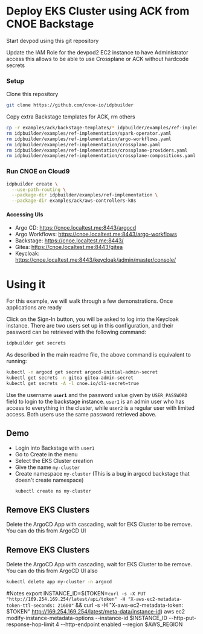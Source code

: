 # Deploy EKS Cluster using ACK from CNOE Backstage

Start devpod using this git repository

Update the IAM Role for the devpod2 EC2 instance to have Administrator access this allows to be able to use Crossplane or ACK without hardcode secrets

### Setup
Clone this repository
```sh
git clone https://github.com/cnoe-io/idpbuilder
```

Copy extra Backstage templates for ACK, rm others
```sh
cp -r examples/ack/backstage-templates/* idpbuilder/examples/ref-implementation/backstage-templates/
rm idpbuilder/examples/ref-implementation/spark-operator.yaml
rm idpbuilder/examples/ref-implementation/argo-workflows.yaml
rm idpbuilder/examples/ref-implementation/crossplane.yaml
rm idpbuilder/examples/ref-implementation/crossplane-providers.yaml
rm idpbuilder/examples/ref-implementation/crossplane-compositions.yaml
```


### Run CNOE on Cloud9
```sh
idpbuilder create \
  --use-path-routing \
  --package-dir idpbuilder/examples/ref-implementation \
  --package-dir examples/ack/aws-controllers-k8s
```

#### Accessing UIs
- Argo CD: https://cnoe.localtest.me:8443/argocd
- Argo Workflows: https://cnoe.localtest.me:8443/argo-workflows
- Backstage: https://cnoe.localtest.me:8443/
- Gitea: https://cnoe.localtest.me:8443/gitea
- Keycloak: https://cnoe.localtest.me:8443/keycloak/admin/master/console/


# Using it

For this example, we will walk through a few demonstrations. Once applications are ready

Click on the Sign-In button, you will be asked to log into the Keycloak instance. There are two users set up in this
configuration, and their password can be retrieved with the following command:

```bash
idpbuilder get secrets
```

As described in the main readme file, the above command is equivalent to running:
```bash
kubectl -n argocd get secret argocd-initial-admin-secret
kubectl get secrets -n gitea gitea-admin-secret
kubectl get secrets -A -l cnoe.io/cli-secret=true
```

Use the username **`user1`** and the password value given by `USER_PASSWORD` field to login to the backstage instance.
`user1` is an admin user who has access to everything in the cluster, while `user2` is a regular user with limited access.
Both users use the same password retrieved above.

## Demo
- Login into Backstage with `user1`
- Go to Create in the menu
- Select the EKS Cluster creation
- Give the name `my-cluster`
- Create namespace `my-cluster` (This is a bug in argocd backstage that doesn't create namespace)
    ```sh
    kubectl create ns my-cluster
    ```


## Remove EKS Clusters

Delete the ArgoCD App with cascading, wait for EKS Cluster to be remove. You can do this from ArgoCD UI

## Remove EKS Clusters

Delete the ArgoCD App with cascading, wait for EKS Cluster to be remove. You can do this from ArgoCD UI also
```sh
kubectl delete app my-cluster -n argocd
```


#Notes
export INSTANCE_ID=$(TOKEN=`curl -s -X PUT "http://169.254.169.254/latest/api/token" -H "X-aws-ec2-metadata-token-ttl-seconds: 21600"` && curl -s -H "X-aws-ec2-metadata-token: $TOKEN"  http://169.254.169.254/latest/meta-data/instance-id)
aws ec2 modify-instance-metadata-options --instance-id $INSTANCE_ID --http-put-response-hop-limit 4 --http-endpoint enabled --region $AWS_REGION

